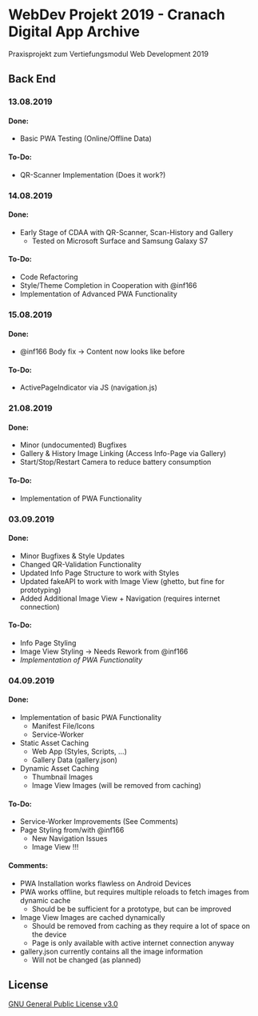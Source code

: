 # WebDev Projekt 2019 - Cranach Digital App Archive
Praxisprojekt zum Vertiefungsmodul Web Development 2019

## Back End

### 13.08.2019
#### Done:
- Basic PWA Testing (Online/Offline Data)

#### To-Do:
- QR-Scanner Implementation (Does it work?)

### 14.08.2019
#### Done:
- Early Stage of CDAA with QR-Scanner, Scan-History and Gallery
  - Tested on Microsoft Surface and Samsung Galaxy S7

#### To-Do:
- Code Refactoring
- Style/Theme Completion in Cooperation with @inf166
- Implementation of Advanced PWA Functionality

### 15.08.2019 
#### Done:
- @inf166 Body fix -> Content now looks like before
#### To-Do:
- ActivePageIndicator via JS (navigation.js)

### 21.08.2019 
#### Done:
- Minor (undocumented) Bugfixes
- Gallery & History Image Linking (Access Info-Page via Gallery)
- Start/Stop/Restart Camera to reduce battery consumption

#### To-Do:
- Implementation of PWA Functionality

### 03.09.2019 
#### Done:
- Minor Bugfixes & Style Updates
- Changed QR-Validation Functionality
- Updated Info Page Structure to work with Styles
- Updated fakeAPI to work with Image View (ghetto, but fine for prototyping)
- Added Additional Image View + Navigation (requires internet connection)

#### To-Do:
- Info Page Styling
- Image View Styling -> Needs Rework from @inf166
- *Implementation of PWA Functionality*

### 04.09.2019 
#### Done:
- Implementation of basic PWA Functionality
  - Manifest File/Icons
  - Service-Worker
- Static Asset Caching
  - Web App (Styles, Scripts, ...)
  - Gallery Data (gallery.json)
- Dynamic Asset Caching
  - Thumbnail Images
  - Image View Images (will be removed from caching)

#### To-Do:
- Service-Worker Improvements (See Comments)
- Page Styling from/with @inf166
  - New Navigation Issues
  - Image View !!!

#### Comments:
- PWA Installation works flawless on Android Devices
- PWA works offline, but requires multiple reloads to fetch images from dynamic cache
  - Should be be sufficient for a prototype, but can be improved
- Image View Images are cached dynamically
  - Should be removed from caching as they require a lot of space on the device
  - Page is only available with active internet connection anyway
- gallery.json currently contains all the image information
  - Will not be changed (as planned)

## License
[GNU General Public License v3.0](https://github.com/Inf166/WDSS19-Praxisarbeit/blob/master/LICENSE)